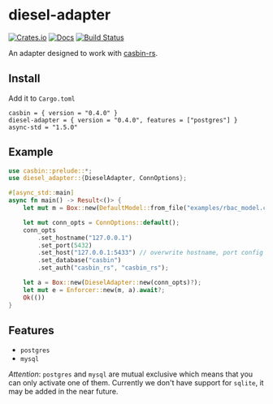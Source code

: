 # diesel-adapter

[![Crates.io](https://img.shields.io/crates/v/diesel-adapter.svg)](https://crates.io/crates/diesel-adapter)
[![Docs](https://docs.rs/diesel-adapter/badge.svg)](https://docs.rs/diesel-adapter)
[![Build Status](https://travis-ci.org/casbin-rs/diesel-adapter.svg?branch=master)](https://travis-ci.org/casbin-rs/diesel-adapter)

An adapter designed to work with [casbin-rs](https://github.com/casbin/casbin-rs).


## Install

Add it to `Cargo.toml`

```
casbin = { version = "0.4.0" }
diesel-adapter = { version = "0.4.0", features = ["postgres"] }
async-std = "1.5.0"
```


## Example

```rust
use casbin::prelude::*;
use diesel_adapter::{DieselAdapter, ConnOptions};

#[async_std::main]
async fn main() -> Result<()> {
    let mut m = Box::new(DefaultModel::from_file("examples/rbac_model.conf").await?);

    let mut conn_opts = ConnOptions::default();
    conn_opts
        .set_hostname("127.0.0.1")
        .set_port(5432)
        .set_host("127.0.0.1:5433") // overwrite hostname, port config
        .set_database("casbin")
        .set_auth("casbin_rs", "casbin_rs");

    let a = Box::new(DieselAdapter::new(conn_opts)?);
    let mut e = Enforcer::new(m, a).await?;
    Ok(())
}
```

## Features

- `postgres`
- `mysql`

*Attention*: `postgres` and `mysql` are mutual exclusive which means that you can only activate one of them. Currently we don't have support for `sqlite`, it may be added in the near future.

